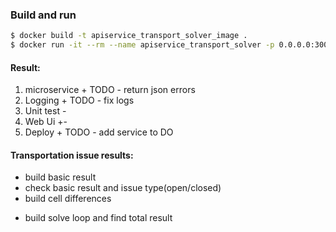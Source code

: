 ### Build and run

```sh
$ docker build -t apiservice_transport_solver_image .
$ docker run -it --rm --name apiservice_transport_solver -p 0.0.0.0:3000:3000 apiservice_transport_solver_image
```

#### Result:
1. microservice +
TODO - return json errors
2. Logging +
TODO - fix logs
3. Unit test - 
4. Web Ui +-
5. Deploy +
TODO - add service to DO

#### Transportation issue results:
+ build basic result
+ check basic result and issue type(open/closed)
+ build cell differences
- build solve loop and find total result